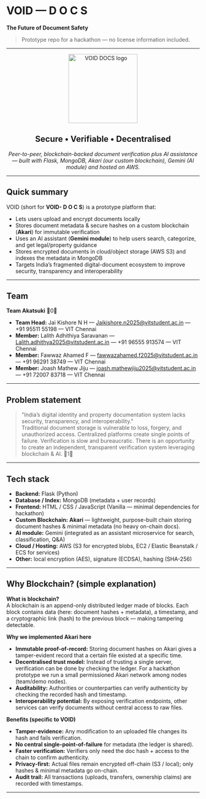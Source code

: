 # VOID — D O C S  
**The Future of Document Safety**  

> Prototype repo for a hackathon — no license information included.

---

<!-- Hero (styled with a small inline HTML/CSS block so the README looks nice on GitHub) -->
<div align="center">
  <img src="./assets/logo.png" alt="VOID DOCS logo" width="180" />
  <h2>Secure • Verifiable • Decentralised</h2>
  <p><em>Peer-to-peer, blockchain-backed document verification plus AI assistance — built with Flask, MongoDB, Akari (our custom blockchain), Gemini (AI module) and hosted on AWS.</em></p>
</div>

---

## Quick summary
VOID (short for **VOID- D O C S**) is a prototype platform that:

- Lets users upload and encrypt documents locally
- Stores document metadata & secure hashes on a custom blockchain (**Akari**) for immutable verification
- Uses an AI assistant (**Gemini module**) to help users search, categorize, and get legal/property guidance
- Stores encrypted documents in cloud/object storage (AWS S3) and indexes the metadata in MongoDB
- Targets India’s fragmented digital-document ecosystem to improve security, transparency and interoperability

---

## Team 
**Team Akatsuki**  0

- **Team Head:** Jai Kishore N H — Jaikishore.n2025@vitstudent.ac.in — +91 95511 55198 — VIT Chennai  
- **Member:** Lalith Adhithiya Saravanan — Lalith.adhithya2025@vitstudent.ac.in — +91 96555 913574 — VIT Chennai  
- **Member:** Fawwaz Ahamed F — fawwazahamed.f2025@vitstudent.ac.in — +91 96291 38749 — VIT Chennai  
- **Member:** Joash Mathew Jiju — joash.mathewjiju2025@vitstudent.ac.in — +91 72007 83718 — VIT Chennai

---

## Problem statement 
> "India’s digital identity and property documentation system lacks security, transparency, and interoperability."  
> Traditional document storage is vulnerable to loss, forgery, and unauthorized access. Centralized platforms create single points of failure. Verification is slow and bureaucratic. There is an opportunity to create an independent, transparent verification system leveraging blockchain & AI. 1

---

## Tech stack
- **Backend:** Flask (Python)  
- **Database / Index:** MongoDB (metadata + user records)  
- **Frontend:** HTML / CSS / JavaScript (Vanilla — minimal dependencies for hackathon)  
- **Custom Blockchain:** **Akari** — lightweight, purpose-built chain storing document hashes & minimal metadata (no heavy on-chain docs).  
- **AI module:** Gemini (integrated as an assistant microservice for search, classification, Q&A)  
- **Cloud / Hosting:** AWS (S3 for encrypted blobs, EC2 / Elastic Beanstalk / ECS for services)  
- **Other:** local encryption (AES), signature (ECDSA), hashing (SHA-256)  

---

## Why Blockchain? (simple explanation)
**What is blockchain?**  
A blockchain is an append-only distributed ledger made of blocks. Each block contains data (here: document hashes + metadata), a timestamp, and a cryptographic link (hash) to the previous block — making tampering detectable.

**Why we implemented Akari here**
- **Immutable proof-of-record:** Storing document hashes on Akari gives a tamper-evident record that a certain file existed at a specific time.  
- **Decentralised trust model:** Instead of trusting a single server, verification can be done by checking the ledger. For a hackathon prototype we run a small permissioned Akari network among nodes (team/demo nodes).  
- **Auditability:** Authorities or counterparties can verify authenticity by checking the recorded hash and timestamp.  
- **Interoperability potential:** By exposing verification endpoints, other services can verify documents without central access to raw files.

**Benefits (specific to VOID)**
- **Tamper-evidence:** Any modification to an uploaded file changes its hash and fails verification.  
- **No central single-point-of-failure** for metadata (the ledger is shared).  
- **Faster verification:** Verifiers only need the doc hash + access to the chain to confirm authenticity.  
- **Privacy-first:** Actual files remain encrypted off-chain (S3 / local); only hashes & minimal metadata go on-chain.  
- **Audit trail:** All transactions (uploads, transfers, ownership claims) are recorded with timestamps.

---

